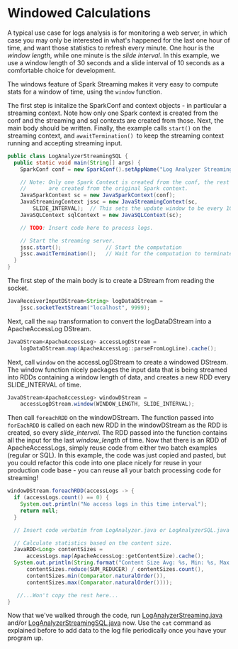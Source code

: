 # Windowed Calculations

A typical use case for logs analysis is for monitoring a web server,
in which case you may only be interested in what's happened for the last one hour of time, and want those statistics to refresh every minute.  One hour is
the *window length*, while one minute is the *slide interval*.  In this
example, we use a window length of 30 seconds and a slide interval of
10 seconds as a comfortable choice for development.

The windows feature of Spark Streaming makes it very easy to compute
stats for a window of time, using the `window` function.

The first step is initalize the SparkConf and context objects - in particular a streaming context.  Note how only one Spark context is created from the conf and the streaming and sql contexts are created from those.  Next, the main body should be written.  Finally, the example calls ```start()``` on the streaming context, and ```awaitTermination() ```to keep the streaming context running and accepting streaming input.

```java
public class LogAnalyzerStreamingSQL {
  public static void main(String[] args) {
    SparkConf conf = new SparkConf().setAppName("Log Analyzer Streaming SQL");

    // Note: Only one Spark Context is created from the conf, the rest
    //       are created from the original Spark context.
    JavaSparkContext sc = new JavaSparkContext(conf);
    JavaStreamingContext jssc = new JavaStreamingContext(sc,
        SLIDE_INTERVAL);  // This sets the update window to be every 10 seconds.
    JavaSQLContext sqlContext = new JavaSQLContext(sc);

    // TODO: Insert code here to process logs.

    // Start the streaming server.
    jssc.start();              // Start the computation
    jssc.awaitTermination();   // Wait for the computation to terminate
  }
}
```

The first step of the main body is to create a DStream from reading the socket.
```java
JavaReceiverInputDStream<String> logDataDStream =
    jssc.socketTextStream("localhost", 9999);
```

Next, call the ```map``` transformation to convert the logDataDStream into a ApacheAccessLog DStream.
```java
JavaDStream<ApacheAccessLog> accessLogDStream =
    logDataDStream.map(ApacheAccessLog::parseFromLogLine).cache();
```

Next, call ```window``` on the accessLogDStream to create a windowed DStream.  The window function nicely packages the input data that is being
streamed into RDDs containing a window length of data, and creates a new
RDD every SLIDE_INTERVAL of time.
```java
JavaDStream<ApacheAccessLog> windowDStream =
    accessLogDStream.window(WINDOW_LENGTH, SLIDE_INTERVAL);
```

Then call ```foreachRDD``` on the windowDStream.  The function
passed into ```forEachRDD``` is called on each new RDD in the windowDStream as the RDD
is created, so every *slide_interval*.  The RDD passed into the function contains
all the input for the last *window_length* of time.  Now that there is
an RDD of ApacheAccessLogs, simply reuse code from either two batch examples (regular or SQL).  In this example, the code was just copied and pasted, but you could refactor this code into one place nicely for reuse in your production code base - you can reuse all your batch processing code for streaming!
```java
windowDStream.foreachRDD(accessLogs -> {
  if (accessLogs.count() == 0) {
    System.out.println("No access logs in this time interval");
    return null;
  }

  // Insert code verbatim from LogAnalyzer.java or LogAnalyzerSQL.java here.

  // Calculate statistics based on the content size.
  JavaRDD<Long> contentSizes =
      accessLogs.map(ApacheAccessLog::getContentSize).cache();
  System.out.println(String.format("Content Size Avg: %s, Min: %s, Max: %s",
      contentSizes.reduce(SUM_REDUCER) / contentSizes.count(),
      contentSizes.min(Comparator.naturalOrder()),
      contentSizes.max(Comparator.naturalOrder())));

   //...Won't copy the rest here...
}
```

Now that we've walked through the code, run
 [LogAnalyzerStreaming.java](java8/src/main/java/com/databricks/apps/logs/chapter1/LogAnalyzerStreaming.java)
and/or [LogAnalyzerStreamingSQL.java](java8/src/main/java/com/databricks/apps/logs/chapter1/LogAnalyzerStreamingSQL.java) now. Use the `cat` command as explained before to add data to the log file periodically once you have your program up.
